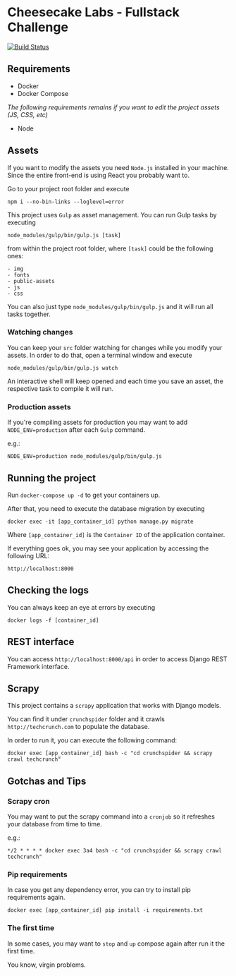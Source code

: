 # Cheesecake Labs - Fullstack Challenge

[![Build Status](https://travis-ci.org/alcmoraes/ckl-fstack-challenge.svg?branch=development)](https://travis-ci.org/alcmoraes/ckl-fstack-challenge)

## Requirements

- Docker
- Docker Compose

*The following requirements remains if you want to edit the project assets (JS, CSS, etc)*

- Node

## Assets

If you want to modify the assets you need ```Node.js``` installed in your machine. Since the entire front-end is using React
you probably want to.

Go to your project root folder and execute

    npm i --no-bin-links --loglevel=error

This project uses ```Gulp``` as asset management. You can run Gulp tasks by executing

    node_modules/gulp/bin/gulp.js [task]

from within the project root folder, where ```[task]``` could be the following ones:

    - img
    - fonts
    - public-assets
    - js
    - css

You can also just type ```node_modules/gulp/bin/gulp.js``` and it will run all tasks together.

### Watching changes

You can keep your ```src``` folder watching for changes while you modify your assets.
In order to do that, open a terminal window and execute

    node_modules/gulp/bin/gulp.js watch

An interactive shell will keep opened and each time you save an asset, the respective task to compile it will run.

### Production assets

If you're compiling assets for production you may want to add ```NODE_ENV=production``` after each ```Gulp``` command.

e.g.:

    NODE_ENV=production node_modules/gulp/bin/gulp.js

## Running the project

Run ```docker-compose up -d``` to get your containers up.

After that, you need to execute the database migration by executing

    docker exec -it [app_container_id] python manage.py migrate

Where ```[app_container_id]``` is the ```Container ID``` of the application container.

If everything goes ok, you may see your application by accessing the following URL:

    http://localhost:8000

## Checking the logs

You can always keep an eye at errors by executing

    docker logs -f [container_id]

## REST interface

You can access ```http://localhost:8000/api``` in order to access Django REST Framework interface.

## Scrapy

This project contains a ```scrapy``` application that works with Django models.

You can find it under ```crunchspider``` folder and it crawls ```http://techcrunch.com``` to populate the database.

In order to run it, you can execute the following command:

    docker exec [app_container_id] bash -c "cd crunchspider && scrapy crawl techcrunch"

## Gotchas and Tips

### Scrapy cron

You may want to put the scrapy command into a ```cronjob``` so it refreshes your database from time to time.

e.g.:
    
    */2 * * * * docker exec 3a4 bash -c "cd crunchspider && scrapy crawl techcrunch"

### Pip requirements

In case you get any dependency error, you can try to install pip requirements again.

    docker exec [app_container_id] pip install -i requirements.txt

### The first time

In some cases, you may want to ```stop``` and ```up``` compose again after run it the first time.

You know, virgin problems.



